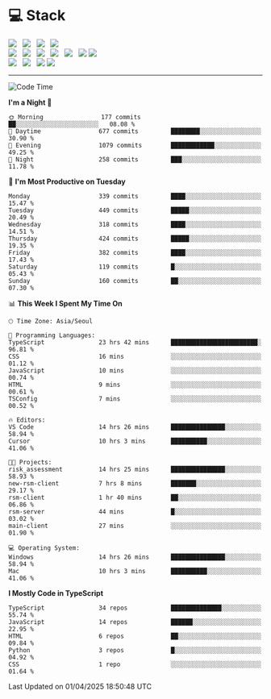 <h1>💻 Stack</h1>
<div>
 <!-- badge : https://shields.io/ -->
 <!-- icon : https://simpleicons.org/?q=Get -->
 <img src="https://img.shields.io/badge/HTML5-e74c3c?style=flat-square&logo=HTML5&logoColor=white"/> &nbsp 
 <img src="https://img.shields.io/badge/CSS3-0A84FF?style=flat-square&logo=CSS3&logoColor=white"/> &nbsp 
 <img src="https://img.shields.io/badge/JavaScript-FFCD11?style=flat-square&logo=JavaScript&logoColor=white"/> &nbsp 
 <img src="https://img.shields.io/badge/TypeScript-3075C0?style=flat-square&logo=TypeScript&logoColor=white"/>
 <br/>
 <img src="https://img.shields.io/badge/Next-000000?style=flat-square&logo=nextdotjs&logoColor=white"/> &nbsp 
 <img src="https://img.shields.io/badge/React-00BCF6?style=flat-square&logo=React&logoColor=white"/> &nbsp 
 <img src="https://img.shields.io/badge/Redux-764ABC?style=flat-square&logo=Redux&logoColor=white"/> &nbsp
 <img src="https://img.shields.io/badge/Recoil-3578E5?style=flat-square&logo=recoil&logoColor=white"/> &nbsp
 <img src="https://img.shields.io/badge/React-Query-FF4154?style=flat-square&logo=reactquery&logoColor=white"/> &nbsp 
 <img src="https://img.shields.io/badge/styled%2Dcomponents-DB7093?style=flat-square&logo=styled%2Dcomponents&logoColor=white"/>
 <img src="https://img.shields.io/badge/CSS Modules-000000?style=flat-square&logo=CSS Modules&logoColor=white"/> &nbsp 
 <br/>
 <img src="https://img.shields.io/badge/Node-339933?style=flat-square&logo=Node.js&logoColor=white"/> &nbsp 
 <img src="https://img.shields.io/badge/Express-000000?style=flat-square&logo=Express&logoColor=white"/> &nbsp 
 <img src="https://img.shields.io/badge/MongoDB-47A248?style=flat-square&logo=MongoDB&logoColor=white"/>
 <img src="https://img.shields.io/badge/MariaDB-003545?style=flat-square&logo=mariadb&logoColor=white"/>
</div>

<hr>

<!--START_SECTION:waka-->
![Code Time](http://img.shields.io/badge/Code%20Time-2%2C276%20hrs%2024%20mins-blue)

**I'm a Night 🦉** 

```text
🌞 Morning                177 commits         ██░░░░░░░░░░░░░░░░░░░░░░░   08.08 % 
🌆 Daytime                677 commits         ████████░░░░░░░░░░░░░░░░░   30.90 % 
🌃 Evening                1079 commits        ████████████░░░░░░░░░░░░░   49.25 % 
🌙 Night                  258 commits         ███░░░░░░░░░░░░░░░░░░░░░░   11.78 % 
```
📅 **I'm Most Productive on Tuesday** 

```text
Monday                   339 commits         ████░░░░░░░░░░░░░░░░░░░░░   15.47 % 
Tuesday                  449 commits         █████░░░░░░░░░░░░░░░░░░░░   20.49 % 
Wednesday                318 commits         ████░░░░░░░░░░░░░░░░░░░░░   14.51 % 
Thursday                 424 commits         █████░░░░░░░░░░░░░░░░░░░░   19.35 % 
Friday                   382 commits         ████░░░░░░░░░░░░░░░░░░░░░   17.43 % 
Saturday                 119 commits         █░░░░░░░░░░░░░░░░░░░░░░░░   05.43 % 
Sunday                   160 commits         ██░░░░░░░░░░░░░░░░░░░░░░░   07.30 % 
```


📊 **This Week I Spent My Time On** 

```text
🕑︎ Time Zone: Asia/Seoul

💬 Programming Languages: 
TypeScript               23 hrs 42 mins      ████████████████████████░   96.81 % 
CSS                      16 mins             ░░░░░░░░░░░░░░░░░░░░░░░░░   01.12 % 
JavaScript               10 mins             ░░░░░░░░░░░░░░░░░░░░░░░░░   00.74 % 
HTML                     9 mins              ░░░░░░░░░░░░░░░░░░░░░░░░░   00.61 % 
TSConfig                 7 mins              ░░░░░░░░░░░░░░░░░░░░░░░░░   00.52 % 

🔥 Editors: 
VS Code                  14 hrs 26 mins      ███████████████░░░░░░░░░░   58.94 % 
Cursor                   10 hrs 3 mins       ██████████░░░░░░░░░░░░░░░   41.06 % 

🐱‍💻 Projects: 
risk_assessment          14 hrs 25 mins      ███████████████░░░░░░░░░░   58.93 % 
new-rsm-client           7 hrs 8 mins        ███████░░░░░░░░░░░░░░░░░░   29.17 % 
rsm-client               1 hr 40 mins        ██░░░░░░░░░░░░░░░░░░░░░░░   06.86 % 
rsm-server               44 mins             █░░░░░░░░░░░░░░░░░░░░░░░░   03.02 % 
main-client              27 mins             ░░░░░░░░░░░░░░░░░░░░░░░░░   01.90 % 

💻 Operating System: 
Windows                  14 hrs 26 mins      ███████████████░░░░░░░░░░   58.94 % 
Mac                      10 hrs 3 mins       ██████████░░░░░░░░░░░░░░░   41.06 % 
```

**I Mostly Code in TypeScript** 

```text
TypeScript               34 repos            ██████████████░░░░░░░░░░░   55.74 % 
JavaScript               14 repos            ██████░░░░░░░░░░░░░░░░░░░   22.95 % 
HTML                     6 repos             ██░░░░░░░░░░░░░░░░░░░░░░░   09.84 % 
Python                   3 repos             █░░░░░░░░░░░░░░░░░░░░░░░░   04.92 % 
CSS                      1 repo              ░░░░░░░░░░░░░░░░░░░░░░░░░   01.64 % 
```




 Last Updated on 01/04/2025 18:50:48 UTC
<!--END_SECTION:waka-->
